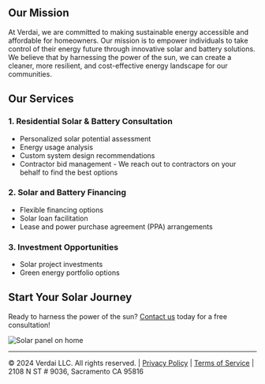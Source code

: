 ## Our Mission

At Verdai, we are committed to making sustainable energy accessible and affordable for homeowners. Our mission is to empower individuals to take control of their energy future through innovative solar and battery solutions. We believe that by harnessing the power of the sun, we can create a cleaner, more resilient, and cost-effective energy landscape for our communities.

## Our Services

### 1. Residential Solar & Battery Consultation

- Personalized solar potential assessment
- Energy usage analysis
- Custom system design recommendations
- Contractor bid management - We reach out to contractors on your behalf to find the best options

### 2. Solar and Battery Financing

- Flexible financing options
- Solar loan facilitation
- Lease and power purchase agreement (PPA) arrangements

### 3. Investment Opportunities

- Solar project investments
- Green energy portfolio options

## Start Your Solar Journey

Ready to harness the power of the sun? [Contact us](https://forms.gle/8Z498TrBNWxPWgWU8) today for a free consultation!

![Solar panel on home](https://images.unsplash.com/photo-1583345237708-add35a664d77)

---

© 2024 Verdai LLC. All rights reserved. | [Privacy Policy](http://verd.ai/privacy) | [Terms of Service](http://verd.ai/terms) | 2108 N ST # 9036, Sacramento CA 95816